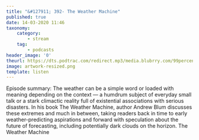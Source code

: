 ```yaml
---
title: "&#127911; 392- The Weather Machine"
published: true
date: 14-03-2020 11:46
taxonomy:
    category:
        - stream
    tag:
        - podcasts
header_image: '0'
theurl: https://dts.podtrac.com/redirect.mp3/media.blubrry.com/99percentinvisible/dovetail.prxu.org/96/2572db83-a097-4d1d-b0cd-d8e2932c1620/01_392_The_Weather_Machine_pt01.mp3
image: artwork-resized.png
template: listen
--- 
```

Episode summary: The weather can be a simple word or loaded with meaning depending on the context — a humdrum subject of everyday small talk or a stark climactic reality full of existential associations with serious disasters. In his book The Weather Machine, author Andrew Blum discusses these extremes and much in between, taking readers back in time to early weather-predicting aspirations and forward with speculation about the future of forecasting, including potentially dark clouds on the horizon. The Weather Machine

